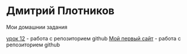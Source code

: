 

# Дмитрий Плотников
Мои домашнии задания


[урок 12](https://dinastask.github.io/lesson%2012/ "моя готовая домашка") - работа с репозиторием github
[Мой первый сайт](https://dinastask.github.io/test-project/index.html "моя первый сайт") - работа с репозиторием github
